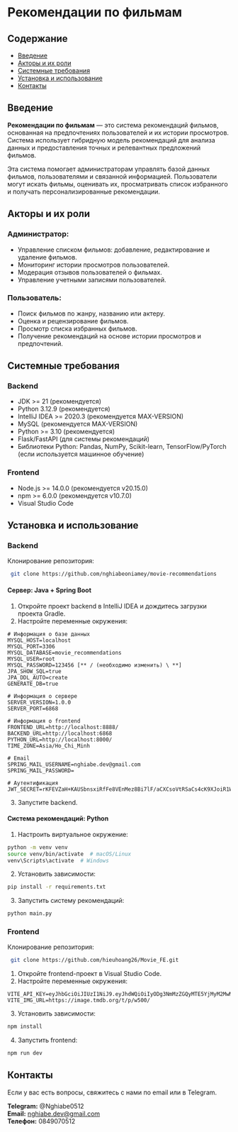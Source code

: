 # Рекомендации по фильмам

## Содержание

- [Введение](#введение)
- [Акторы и их роли](#акторы-и-их-роли)
- [Системные требования](#системные-требования)
- [Установка и использование](#установка-и-использование)
- [Контакты](#контакты)

## Введение

**Рекомендации по фильмам** — это система рекомендаций фильмов, основанная на предпочтениях пользователей и их истории просмотров. Система использует гибридную модель рекомендаций для анализа данных и предоставления точных и релевантных предложений фильмов.

Эта система помогает администраторам управлять базой данных фильмов, пользователями и связанной информацией. Пользователи могут искать фильмы, оценивать их, просматривать список избранного и получать персонализированные рекомендации.

## Акторы и их роли

### Администратор:
- Управление списком фильмов: добавление, редактирование и удаление фильмов.
- Мониторинг истории просмотров пользователей.
- Модерация отзывов пользователей о фильмах.
- Управление учетными записями пользователей.

### Пользователь:
- Поиск фильмов по жанру, названию или актеру.
- Оценка и рецензирование фильмов.
- Просмотр списка избранных фильмов.
- Получение рекомендаций на основе истории просмотров и предпочтений.

## Системные требования

### Backend

- JDK >= 21 (рекомендуется)
- Python 3.12.9 (рекомендуется)
- IntelliJ IDEA >= 2020.3 (рекомендуется MAX-VERSION)
- MySQL (рекомендуется MAX-VERSION)
- Python >= 3.10 (рекомендуется)
- Flask/FastAPI (для системы рекомендаций)
- Библиотеки Python: Pandas, NumPy, Scikit-learn, TensorFlow/PyTorch (если используется машинное обучение)

### Frontend

- Node.js >= 14.0.0 (рекомендуется v20.15.0)
- npm >= 6.0.0 (рекомендуется v10.7.0)
- Visual Studio Code

## Установка и использование

### Backend

Клонирование репозитория:

```sh
 git clone https://github.com/nghiabeoniamey/movie-recommendations
```

#### Сервер: Java + Spring Boot

1. Откройте проект backend в IntelliJ IDEA и дождитесь загрузки проекта Gradle.
2. Настройте переменные окружения:

```.env
# Информация о базе данных
MYSQL_HOST=localhost
MYSQL_PORT=3306
MYSQL_DATABASE=movie_recommendations
MYSQL_USER=root
MYSQL_PASSWORD=123456 [** / (необходимо изменить) \ **]
JPA_SHOW_SQL=true
JPA_DDL_AUTO=create
GENERATE_DB=true

# Информация о сервере
SERVER_VERSION=1.0.0
SERVER_PORT=6868

# Информация о frontend
FRONTEND_URL=http://localhost:8888/
BACKEND_URL=http://localhost:6868
PYTHON_URL=http://localhost:8000/
TIME_ZONE=Asia/Ho_Chi_Minh

# Email
SPRING_MAIL_USERNAME=nghiabe.dev@gmail.com
SPRING_MAIL_PASSWORD=

# Аутентификация
JWT_SECRET=rKFEVZaH+KAUSbnsxiRfFe8VEnMez8Bi7lF/aCXCsoVtRSaCs4cK9XJoiR1WqpcbhKbNIvB15n6lHv3HMnKLp7R0QQ0a8/DVnqGcm84XKE5j9P1MSk4vY1AspKuHnnb6c9gUtv8lHkJ8uinTas/cyQrgcrNQXCKQP10PVJw4OAx6
```

3. Запустите backend.

#### Система рекомендаций: Python

1. Настроить виртуальное окружение:

```sh
python -m venv venv
source venv/bin/activate  # macOS/Linux
venv\Scripts\activate  # Windows
```

2. Установить зависимости:

```sh
pip install -r requirements.txt
```

3. Запустить систему рекомендаций:

```sh
python main.py
```

### Frontend

Клонирование репозитория:

```sh
 git clone https://github.com/hieuhoang26/Movie_FE.git
```

1. Откройте frontend-проект в Visual Studio Code.
2. Настройте переменные окружения:

```.env
VITE_API_KEY=eyJhbGciOiJIUzI1NiJ9.eyJhdWQiOiIyODg3NmMzZGQyMTE5YjMyM2MwMGNmYzUyNDRhOWIyOCIsIm5iZiI6MTc0MDk3ODI2MC44OTc5OTk4LCJzdWIiOiI2N2M1Mzg1NDQ4ZWU5MDE1YWI3YTcxOTkiLCJzY29wZXMiOlsiYXBpX3JlYWQiXSwidmVyc2lvbiI6MX0.25ub4vnbboEIPwvlbEUIdXi9Uc3y1QfC71uFSju1iM8
VITE_IMG_URL=https://image.tmdb.org/t/p/w500/
```

3. Установить зависимости:

```sh
npm install
```

4. Запустить frontend:

```sh
npm run dev
```

## Контакты

Если у вас есть вопросы, свяжитесь с нами по email или в Telegram.

**Telegram:** @Nghiabe0512  
**Email:** nghiabe.dev@gmail.com  
**Телефон:** 0849070512
